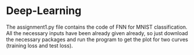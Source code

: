 # Deep-Learning

The assignment1.py file contains the code of FNN for MNIST classification. All the necessary inputs have been already given already, so just download the necessary packages and run the program to get the plot for two curves (training loss and test loss).
